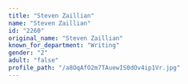 ```yaml
---
title: "Steven Zaillian"
name: "Steven Zaillian"
id: "2260"
original_name: "Steven Zaillian"
known_for_department: "Writing"
gender: "2"
adult: "false"
profile_path: "/a8OqAfO2m7TAuewIS0dOv4ip1Vr.jpg"
---
```

